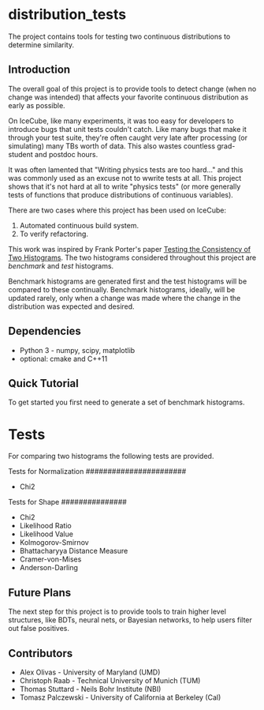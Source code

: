 # distribution_tests
The project contains tools for testing two continuous distributions to determine
similarity.

Introduction
------------
The overall goal of this project is to provide tools to detect change (when no
change was intended) that affects your favorite continuous distribution as early
as possible.

On IceCube, like many experiments, it was too easy for developers to introduce
bugs that unit tests couldn't catch.  Like many bugs that make it through your
test suite, they're often caught very late after processing (or simulating)
many TBs worth of data.  This also wastes countless grad-student and postdoc
hours.

It was often lamented that "Writing physics tests are too hard..." and this was
commonly used as an excuse not to wwrite tests at all.  This project shows
that it's not hard at all to write "physics tests" (or more generally tests of
functions that produce distributions of continuous variables).

There are two cases where this project has been used on IceCube:
1. Automated continuous build system.
2. To verify refactoring.

This work was inspired by Frank Porter's paper [Testing the Consistency of
Two Histograms](https://arxiv.org/abs/0804.0380).  The two histograms
considered throughout this project are *benchmark* and *test* histograms.

Benchmark histograms are generated first and the test histograms will be
compared to these continually.  Benchmark histograms, ideally, will be
updated rarely, only when a change was made where the change in the
distribution was expected and desired.

Dependencies
------------
* Python 3 - numpy, scipy, matplotlib
* optional: cmake and C++11

Quick Tutorial
--------------
To get started you first need to generate a set of benchmark histograms.

Tests
=====
For comparing two histograms the following tests are provided.

Tests for Normalization
#######################
* Chi2

Tests for Shape
###############
* Chi2 
* Likelihood Ratio
* Likelihood Value
* Kolmogorov-Smirnov
* Bhattacharyya Distance Measure
* Cramer-von-Mises
* Anderson-Darling

Future Plans
------------
The next step for this project is to provide tools to train higher level
structures, like BDTs, neural nets, or Bayesian networks, to help users
filter out false positives.

Contributors
------------
* Alex Olivas - University of Maryland (UMD)
* Christoph Raab - Technical University of Munich (TUM)
* Thomas Stuttard - Neils Bohr Institute (NBI)
* Tomasz Palczewski - University of California at Berkeley (Cal)